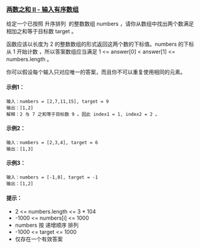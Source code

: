 ### [两数之和 II - 输入有序数组](https://leetcode-cn.com/problems/two-sum-ii-input-array-is-sorted/)

给定一个已按照 升序排列  的整数数组 numbers ，请你从数组中找出两个数满足相加之和等于目标数 target 。

函数应该以长度为 2 的整数数组的形式返回这两个数的下标值。numbers 的下标 从 1 开始计数 ，所以答案数组应当满足 1 <= answer[0] < answer[1] <= numbers.length 。

你可以假设每个输入只对应唯一的答案，而且你不可以重复使用相同的元素。

#### 示例1：
```
输入：numbers = [2,7,11,15], target = 9
输出：[1,2]
解释：2 与 7 之和等于目标数 9 。因此 index1 = 1, index2 = 2 。
```

#### 示例2：
```
输入：numbers = [2,3,4], target = 6
输出：[1,3]
```

#### 示例3：
```
输入：numbers = [-1,0], target = -1
输出：[1,2]
```

#### 提示：
- 2 <= numbers.length <= 3 * 104
- -1000 <= numbers[i] <= 1000
- numbers 按 递增顺序 排列
- -1000 <= target <= 1000
- 仅存在一个有效答案
